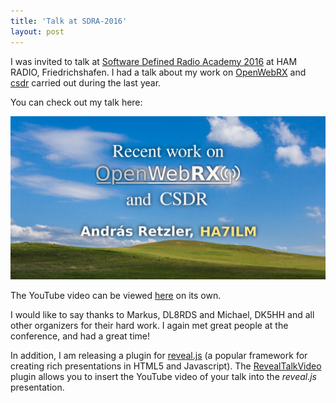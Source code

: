 ```yaml
---
title: 'Talk at SDRA-2016'
layout: post
---
```


I was invited to talk at <a href="http://sdra-2016.de/">Software Defined Radio Academy 2016</a> at HAM RADIO, Friedrichshafen. I had a talk about my work on <a href="https://github.com/simonyiszk/openwebrx/">OpenWebRX</a> and <a href="https://github.com/simonyiszk/csdr/">csdr</a> carried out during the last year.

You can check out my talk here:

<a href="/repos/Friedrichshafen-SDRA-2016-Talk-And-Paper/slides/index.html"><img src="/images/fr2prez-front.png" alt="talking" style="max-width: 100%"/></a>

The YouTube video can be viewed <a href="https://www.youtube.com/watch?v=fgFto-Oj-uw">here</a> on its own.

I would like to say thanks to Markus, DL8RDS and Michael, DK5HH and all other organizers for their hard work. I again met great people at the conference, and had a great time!

In addition, I am releasing a plugin for <a href="https://github.com/hakimel/reveal.js/">reveal.js</a> (a popular framework for creating rich presentations in HTML5 and Javascript). The <a href="https://github.com/ha7ilm/RevealTalkVideo/">RevealTalkVideo</a> plugin allows you to insert the YouTube video of your talk into the <em>reveal.js</em> presentation.
